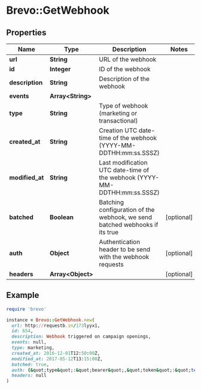 # Brevo::GetWebhook

## Properties

| Name | Type | Description | Notes |
| ---- | ---- | ----------- | ----- |
| **url** | **String** | URL of the webhook |  |
| **id** | **Integer** | ID of the webhook |  |
| **description** | **String** | Description of the webhook |  |
| **events** | **Array&lt;String&gt;** |  |  |
| **type** | **String** | Type of webhook (marketing or transactional) |  |
| **created_at** | **String** | Creation UTC date-time of the webhook (YYYY-MM-DDTHH:mm:ss.SSSZ) |  |
| **modified_at** | **String** | Last modification UTC date-time of the webhook (YYYY-MM-DDTHH:mm:ss.SSSZ) |  |
| **batched** | **Boolean** | Batching configuration of the webhook, we send batched webhooks if its true | [optional] |
| **auth** | **Object** | Authentication header to be send with the webhook requests | [optional] |
| **headers** | **Array&lt;Object&gt;** |  | [optional] |

## Example

```ruby
require 'brevo'

instance = Brevo::GetWebhook.new(
  url: http://requestb.in/173lyyx1,
  id: 654,
  description: Webhook triggered on campaign openings,
  events: null,
  type: marketing,
  created_at: 2016-12-01T12:50:00Z,
  modified_at: 2017-05-12T13:15:00Z,
  batched: true,
  auth: {&quot;type&quot;:&quot;bearer&quot;,&quot;token&quot;:&quot;test-auth-token1234&quot;},
  headers: null
)
```

